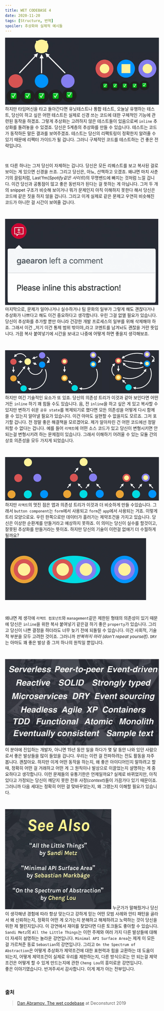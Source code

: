 ```yaml
---
title: WET CODEBASE 4
date: 2020-11-20
tags: [Structure, 번역]
spoiler: 추상화와 실제적 예시들
---
```


![specific test](../assets/image/post/wet-base/new-test.png)
하지만 타임머신을 타고 돌아간다면 유닛테스트나 통합 테스트, 오늘날 유행하는 테스트, 당신이 하고 싶은 어떤 테스트든 실제로 신경 쓰는 코드에 대한 구체적인 기능에 관련된 동작을 하겠죠. 그렇게 추상화는 고려하지 않은 테스트들이 있음으로써 `inline` 추상화를 돌려놓을 수 있겠죠. 당신은 5계층의 추상화를 만들 수 있습니다. 테스트는 코드가 동작하든 말든 결과를 보여주겠죠. 테스트는 당신의 리팩토링이 정확한지 알려줄 수 있기 때문에 리팩터 가이드가 될 겁니다. 그러니 구체적인 코드를 테스트하는 건 좋은 전략입니다.

&nbsp;

또 다른 하나는 그저 당신이 자제하는 겁니다. 당신은 모든 리퀘스트를 보고 복사된 걸로 보이는 게 있으면 신경을 쓰죠. 그리고 당신은, 아뇨, 산책하고 오겠죠. 왜냐면 마치 사춘기의 끌림처럼, Last'fm(_Spotify같은 사이트_)의 무명밴드에 빠지는 것처럼 느낄 겁니다. 이건 당신과 공통점이 많고 좋은 동반자가 된다는 걸 뜻하는 게 아닙니다. 그저 두 개의 snippet 구조가 비슷해 보이거나 뭐가 문제인지 아직 이해하지 못한다 해서 당신은 코드에 같은 짓을 하지 않을 겁니다. 그리고 이게 실제로 같은 문제고 우연히 비슷해진 코드가 아니란 걸 시간이 보여줄 겁니다.

&nbsp;

![inline it](../assets/image/post/wet-base/inline-it.png)
마지막으로, 문제가 일어나거나 실수하거나 팀 문화의 일부가 그렇게 해도 괜찮다거나 추상화가 나쁘다고 해도 이건 중요하다고 생각합니다. 우린 그걸 없앨 필요가 있습니다. 당신이 추상화를 추가할 뿐만 아니라 건강한 개발 프로세스의 일부를 위해 삭제해야 하죠. 그래서 이건 _저기 이건 통제 범위 밖이야_라고 코멘트를 남겨놔도 괜찮을 거란 뜻입니다. 가끔 복사 붙여넣기에 시간을 보내고 나중에 어떻게 하면 좋을지 생각해보죠.

&nbsp;

![enhanced structure](../assets/image/post/wet-base/enhanced-structure.png)
하지만 여긴 기술적인 요소가 또 있죠. 당신의 의존성 트리가 이것과 같아 보인다면 어떤 거든 `inline` 하기 꽤 힘들 수도 있습니다. 음, 전 `inline`을 하고 싶은 게 있고 복사할 수 있지만 변하기 쉬운 `공유 state`를 복제되기로 했다면 모든 의존성을 어떻게 다시 함께 쓸 수 있는지 알아낼 필요가 있습니다. 이건 아마도 실현할 수 없을지도 모르죠. 그저 포기할 겁니다. 전 정말 좋은 해결책을 모르겠어요. 제가 알아차린 건 어떤 코드에선 정말 피할 수 없다는 겁니다. 예를 들어 `리액트`에 어떤 소스 코드가 있고 당신이 변형시키면 안 되는걸 변형시키려 하는 문제점이 있습니다. 그래서 이해하기 어려울 수 있는 모듈 간의 상호 의존성을 모두 가지게 되었습니다.

&nbsp;

![let's change structure](../assets/image/post/wet-base/change-structure.png)
하지만 `리액트`의 멋진 점은 앱과 의존성 트리가 이것과 더 비슷하게 만들 수있습니다. 그래서 `button component`는 `form`에서 사용되고 `form`은 `app`에서 사용되는 거죠. 이렇게 트리 모양으로요. 우린 한쪽으로만 데이터가 흘러가는 제약조건을 가지고 있습니다. 당신은 이상한 순환계를 만들거라고 예상하지 못하죠. 이 의미는 당신이 실수를 할것이고, 잘못된 추상화를 만들거라는 뜻이죠. 하지만 당신의 기술이 이런걸 없애기 더 수월하게 될까요?
![not too late](../assets/image/post/wet-base/too-late.png)

&nbsp;

왜냐면 제 생각에 `리액트 컴포넌트`와 `management`같은 제한된 형태의 의존성이 있기 때문에 당신은 `inline`을 위한 복사 붙여넣기 같은걸 하기 좋은 `property`가 있습니다. 그리고 당신이 나쁜 결정을 하더라도 너무 늦기 전에 되돌릴 수 있습니다. 이건 사회적, 기술적 부분을 모두 고려한 것이죠. 그러니까 _반복하지 마라 (don't repeat yourself)_. `DRY`는 아마도 꽤 좋은 발상 중 그저 하나의 원칙일 뿐입니다.

&nbsp;

![good ideas](../assets/image/post/wet-base/good-idea.png)
이 분야에 진입하는 개발자, 아니면 15년 동안 일을 하다가 몇 달 동안 나와 있던 사람으로서 좋은 발상들을 많이 들었을 겁니다. 우리는 이런 걸 전파하려는 전도 활동을 자주 봅니다. 괜찮아요. 하지만 이게 어떤 동작을 하는지, 왜 좋은 아이디어인지 말하려고 할 때, 정확히 어떤 걸 거래하고 어떤 게 그 원칙이나 발상으로 이끌었는지 설명하는 게 중요하다고 생각합니다. 이런 문제들의 유통기한은 언제일까요? 실제로 바뀌었지만, 아직 있다고 가정되는 당신이 깨닫지 못한 전후 사정(_context_)들이 가끔가다 있기 때문이죠. 그러니까 다음 세대는 정확히 어떤 걸 맞바꾸었는지, 왜 그랬는지 이해할 필요가 있습니다.

&nbsp;

![see also](../assets/image/post/wet-base/see-also.png)
누군가가 말해줬거나 당신이 생각해낸 경험에 따라 항상 맞는다고 강하게 믿는 어떤 모범 사례와 안티 패턴을 골라서 왜 신뢰하는지, 정확히 어떤 게 오가는지 분해하고 해체하려고 노력하는 것이 당신을 위한 제 챌린지입니다. 이 강연에서 재미를 찾았다면 다른 토크들도 좋아할 수 있습니다. `Sandi Metz`의 `All the Little Things`는 이런 주제와 여러 가지 다른 발상들에 대해 더 자세히 설명하는 놀라운 강연입니다. `Minimal API Surface Area`는 제게 이 모든 걸 가르쳐준 동료 `Sebastian`의 강연입니다. 그리고 `On the Spectrum of Abstraction`은 어떻게 추상화가 제약조건에 대한 표현력과 힘을 교환하는 데 도움이 되는지, 어떻게 제약조건이 실제로 우리를 제한하는지, 다른 방식으로는 안 되는걸 제약조건은 어떻게 할 수 있게 만드는지에 관한 `Cheng Lou`의 흥미로운 강연입니다.  
좋은 이야기였습니다. 반겨주셔서 감사합니다. 이게 제가 아는 전부입니다.

&nbsp;
### 출처
> [Dan Abramov, The wet codebase](https://www.deconstructconf.com/2019/dan-abramov-the-wet-codebase) at Deconsturct 2019
